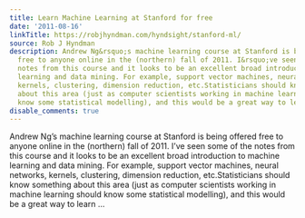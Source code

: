 ```yaml
---
title: Learn Machine Learning at Stanford for free
date: '2011-08-16'
linkTitle: https://robjhyndman.com/hyndsight/stanford-ml/
source: Rob J Hyndman
description: Andrew Ng&rsquo;s machine learning course at Stanford is being offered
  free to anyone online in the (northern) fall of 2011. I&rsquo;ve seen some of the
  notes from this course and it looks to be an excellent broad introduction to machine
  learning and data mining. For example, support vector machines, neural networks,
  kernels, clustering, dimension reduction, etc.Statisticians should know something
  about this area (just as computer scientists working in machine learning should
  know some statistical modelling), and this would be a great way to learn ...
disable_comments: true
---
```

Andrew Ng&rsquo;s machine learning course at Stanford is being offered free to anyone online in the (northern) fall of 2011. I&rsquo;ve seen some of the notes from this course and it looks to be an excellent broad introduction to machine learning and data mining. For example, support vector machines, neural networks, kernels, clustering, dimension reduction, etc.Statisticians should know something about this area (just as computer scientists working in machine learning should know some statistical modelling), and this would be a great way to learn ...